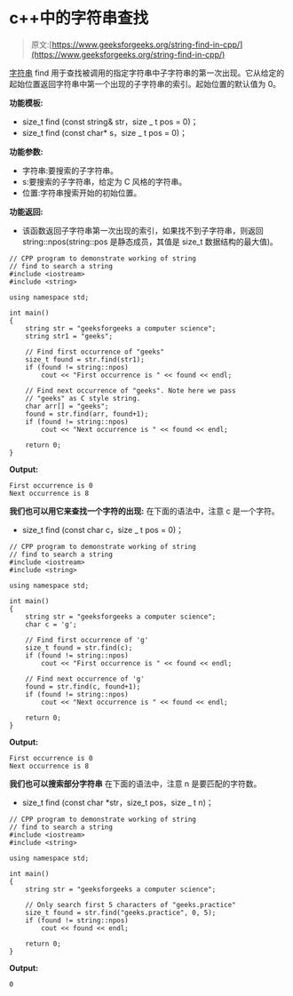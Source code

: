 # c++中的字符串查找

> 原文:[https://www.geeksforgeeks.org/string-find-in-cpp/](https://www.geeksforgeeks.org/string-find-in-cpp/)

[字符串](https://www.geeksforgeeks.org/stdstring-class-in-c/) find 用于查找被调用的指定字符串中子字符串的第一次出现。它从给定的起始位置返回字符串中第一个出现的子字符串的索引。起始位置的默认值为 0。

**功能模板:**

*   size_t find (const string& str，size _ t pos = 0)；
*   size_t find (const char* s，size _ t pos = 0)；

**功能参数:**

*   字符串:要搜索的子字符串。
*   s:要搜索的子字符串，给定为 C 风格的字符串。
*   位置:字符串搜索开始的初始位置。

**功能返回:**

*   该函数返回子字符串第一次出现的索引，如果找不到子字符串，则返回 string::npos(string::pos 是静态成员，其值是 size_t 数据结构的最大值)。

```
// CPP program to demonstrate working of string
// find to search a string
#include <iostream>
#include <string>

using namespace std;

int main()
{
    string str = "geeksforgeeks a computer science";
    string str1 = "geeks";

    // Find first occurrence of "geeks"
    size_t found = str.find(str1);
    if (found != string::npos)
        cout << "First occurrence is " << found << endl;

    // Find next occurrence of "geeks". Note here we pass
    // "geeks" as C style string.
    char arr[] = "geeks";
    found = str.find(arr, found+1);
    if (found != string::npos)
        cout << "Next occurrence is " << found << endl;

    return 0;
}
```

**Output:**

```
First occurrence is 0
Next occurrence is 8

```

**我们也可以用它来查找一个字符的出现:**
在下面的语法中，注意 c 是一个字符。

*   size_t find (const char c，size _ t pos = 0)；

```
// CPP program to demonstrate working of string
// find to search a string
#include <iostream>
#include <string>

using namespace std;

int main()
{
    string str = "geeksforgeeks a computer science";
    char c = 'g';

    // Find first occurrence of 'g'
    size_t found = str.find(c);
    if (found != string::npos)
        cout << "First occurrence is " << found << endl;

    // Find next occurrence of 'g'
    found = str.find(c, found+1);
    if (found != string::npos)
        cout << "Next occurrence is " << found << endl;

    return 0;
}
```

**Output:**

```
First occurrence is 0
Next occurrence is 8

```

**我们也可以搜索部分字符串**
在下面的语法中，注意 n 是要匹配的字符数。

*   size_t find (const char *str，size_t pos，size _ t n)；

```
// CPP program to demonstrate working of string
// find to search a string
#include <iostream>
#include <string>

using namespace std;

int main()
{
    string str = "geeksforgeeks a computer science";

    // Only search first 5 characters of "geeks.practice"
    size_t found = str.find("geeks.practice", 0, 5);
    if (found != string::npos)
        cout << found << endl;

    return 0;
}
```

**Output:**

```
0

```